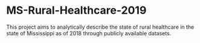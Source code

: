 # MS-Rural-Healthcare-2019
This project aims to analytically describe the state of rural healthcare in the state of Mississippi as of 2018 through publicly available datasets.
